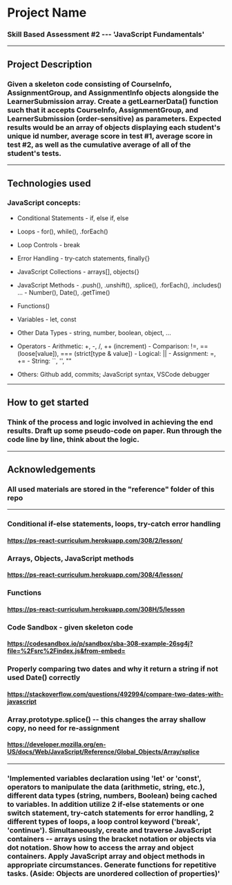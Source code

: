 # Project Name
### Skill Based Assessment #2 --- 'JavaScript Fundamentals'
- - - -

## Project Description
### Given a skeleton code consisting of CourseInfo, AssignmentGroup, and AssignmentInfo objects alongside the LearnerSubmission array. Create a getLearnerData() function such that it accepts CourseInfo, AssignmentGroup, and LearnerSubmission (order-sensitive) as parameters. Expected results would be an array of objects displaying each student's unique id number, average score in test #1, average score in test #2, as well as the cumulative average of all of the student's tests. 
- - - -

## Technologies used
### JavaScript concepts:
  *  Conditional Statements
    -  if, else if, else
  *  Loops
    -  for(), while(), .forEach()
  *  Loop Controls
    - break
  *  Error Handling
    - try-catch statements, finally{}
  *  JavaScript Collections
    -  arrays[], objects{}
  *  JavaScript Methods
    -  .push(), .unshift(), .splice(), .forEach(), .includes() ...
    -  Number(), Date(), .getTime()
  *  Functions()
  *  Variables
    - let, const
  *  Other Data Types
    - string, number, boolean, object, ...
  *  Operators
    - Arithmetic: +, -, /, ++ (increment)
    - Comparison: !=, == (loose[value]), === (strict[type & value])
    - Logical: ||
    - Assignment: =, +=
    - String: ``, '', "" 
  
  * Others: Github add, commits; JavaScript syntax, VSCode debugger
    
- - - -

## How to get started
### Think of the process and logic involved in achieving the end results. Draft up some pseudo-code on paper. Run through the code line by line, think about the logic.
- - - - 

## Acknowledgements
### All used materials are stored in the "reference" folder of this repo

- - - -
### Conditional if-else statements, loops, try-catch error handling
#### https://ps-react-curriculum.herokuapp.com/308/2/lesson/

### Arrays, Objects, JavaScript methods
#### https://ps-react-curriculum.herokuapp.com/308/4/lesson/

### Functions
#### https://ps-react-curriculum.herokuapp.com/308H/5/lesson

### Code Sandbox - given skeleton code
#### https://codesandbox.io/p/sandbox/sba-308-example-26sg4j?file=%2Fsrc%2Findex.js&from-embed=

### Properly comparing two dates and why it return a string if not used Date() correctly
#### https://stackoverflow.com/questions/492994/compare-two-dates-with-javascript 

### Array.prototype.splice() -- this changes the array shallow copy, no need for re-assignment 
#### https://developer.mozilla.org/en-US/docs/Web/JavaScript/Reference/Global_Objects/Array/splice 

- - - - 
### 'Implemented variables declaration using 'let' or 'const', operators to manipulate the data (arithmetic, string, etc.), different data types (string, numbers, Boolean) being cached to variables. In addition utilize 2 if-else statements or one switch statement, try-catch statements for error handling, 2 different types of loops, a loop control keyword ('break', 'continue'). Simultaneously, create and traverse JavaScript containers -- arrays using the bracket notation or objects via dot notation. Show how to access the array and object containers. Apply JavaScript array and object methods in appropriate circumstances. Generate functions for repetitive tasks. (Aside: Objects are unordered collection of properties)' 